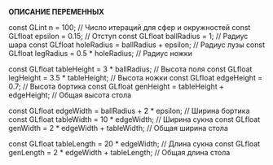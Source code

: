 **ОПИСАНИЕ ПЕРЕМЕННЫХ**

const GLint n = 100; // Число итераций для сфер и окружностей
const GLfloat epsilon = 0.15; // Отступ
const GLfloat ballRadius = 1; // Радиус шара
const GLfloat holeRadius = ballRadius + epsilon; // Радиус лузы
const GLfloat legRadius = 0.5 * holeRadius; // Радиус ножки

сonst GLfloat tableHeight = 3 * ballRadius; // Высота поля
const GLfloat legHeight = 3.5 * tableHeight; // Высота ножки
const GLfloat edgeHeight = 0.7; // Высота бортика
const GLfloat genHeight = tableHeight + edgeHeight; // Общая высота стола

const GLfloat edgeWidth = ballRadius + 2 * epsilon; // Ширина бортика
const GLfloat tableWidth = 10 * edgeWidth; // Ширина сукна
const GLfloat genWidth = 2 * edgeWidth + tableWidth; // Общая ширина стола

const GLfloat tableLength = 20 * edgeWidth; // Длина сукна
const GLfloat genLength = 2 * edgeWidth + tableLength; // Общая длина стола
